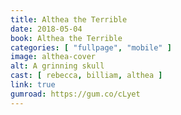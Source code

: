 ```yaml
---
title: Althea the Terrible
date: 2018-05-04
book: Althea the Terrible
categories: [ "fullpage", "mobile" ]
image: althea-cover
alt: A grinning skull
cast: [ rebecca, billiam, althea ]
link: true
gumroad: https://gum.co/cLyet
---
```

